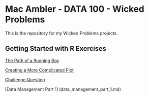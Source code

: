 # Mac Ambler - DATA 100 - Wicked Problems

This is the repository for my Wicked Problems projects.

## Getting Started with R Exercises

[The Path of a Running Boy](path_of_a_running_boy.md)

[Creating a More Complicated Plot](creating_a_more_complicated_plot.md)

[Challenge Question](challenge_question.md)

[Data Management Part 1] (data_management_part_1.md)
